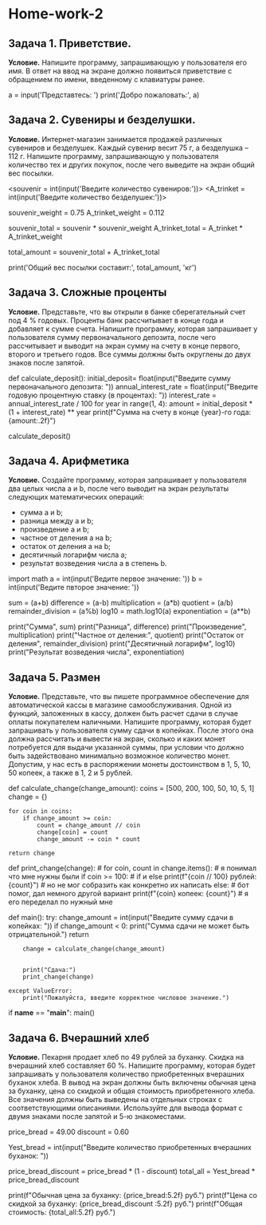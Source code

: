 # Home-work-2
## Задача 1. Приветствие.

**Условие.** Напишите программу, запрашивающую у пользователя его имя. В ответ
на ввод на экране должно появиться приветствие с обращением по имени,
введенному с клавиатуры ранее.


a = input('Представтесь: ')
print('Добро пожаловать:', a)

## Задача 2. Сувениры и безделушки.

**Условие.** Интернет-магазин занимается продажей различных сувениров и безделушек. Каждый сувенир весит 75 г, а безделушка – 112 г. Напишите программу, запрашивающую у пользователя количество тех и других покупок,
после чего выведите на экран общий вес посылки.


<souvenir = int(input('Введите количество сувениров:'))>
<A_trinket = int(input('Введите количество безделушек:'))>

souvenir_weight = 0.75
A_trinket_weight = 0.112

souvenir_total = souvenir * souvenir_weight
A_trinket_total = A_trinket * A_trinket_weight

total_amount = souvenir_total + A_trinket_total

print('Общий вес посылки составит:', total_amount, 'кг')

## Задача 3. Сложные проценты

**Условие.** Представьте, что вы открыли в банке сберегательный счет под 4 % годовых. Проценты банк рассчитывает в конце года и добавляет к сумме счета.
Напишите программу, которая запрашивает у пользователя сумму первоначального депозита, после чего рассчитывает и выводит на экран сумму
на счету в конце первого, второго и третьего годов. Все суммы должны
быть округлены до двух знаков после запятой.



def calculate_deposit():
    initial_deposit= float(input("Введите сумму первоначального депозита: "))
    annual_interest_rate = float(input("Введите годовую процентную ставку (в процентах): "))
    interest_rate = annual_interest_rate / 100
    for year in range(1, 4):
        amount = initial_deposit * (1 + interest_rate) ** year
        print(f"Сумма на счету в конце {year}-го года: {amount:.2f}")

calculate_deposit()

## Задача 4. Арифметика

**Условие.** Создайте программу, которая запрашивает у пользователя два целых числа a и b, после чего выводит на экран результаты следующих математических операций:
* сумма a и b;
* разница между a и b;
* произведение a и b;
* частное от деления a на b;
* остаток от деления a на b;
* десятичный логарифм числа a;
* результат возведения числа a в степень b.

import math
a = int(input('Ведите первое значение: '))
b = int(input('Ведите пвторое значение: '))

sum = (a+b)
difference = (a-b)
multiplication = (a*b)
quotient = (a/b)
remainder_division = (a%b)
log10 = math.log10(a)
exponentiation = (a**b)

print("Сумма", sum)
print("Разница", difference)
print("Произведение", multiplication)
print("Частное от деления:", quotient)
print("Остаток от деления", remainder_division)
print("Десятичный логарифм", log10)
print("Результат возведения числа", exponentiation)


## Задача 5. Размен

**Условие.** Представьте, что вы пишете программное обеспечение для автоматической кассы в  магазине самообслуживания. Одной из функций, заложенных в кассу, должен быть расчет сдачи в случае оплаты покупателем наличными.
Напишите программу, которая будет запрашивать у пользователя сумму сдачи в копейках. После этого она должна рассчитать и вывести на экран, сколько и каких монет потребуется для выдачи указанной суммы, при условии что должно быть задействовано минимально возможное количество монет. Допустим, у нас есть в распоряжении монеты достоинством в 1, 5, 10, 50 копеек, а также в 1, 2 и 5 рублей.


def calculate_change(change_amount):
    coins = [500, 200, 100, 50, 10, 5, 1]
    change = {}

    for coin in coins:
        if change_amount >= coin:
            count = change_amount // coin
            change[coin] = count
            change_amount -= coin * count

    return change

def print_change(change):                            #
    for coin, count in change.items():               # я понимал что мне нужны были
        if coin >= 100:                              # if и else
            print(f"{coin // 100} рублей: {count}")  # но не мог собразить как конкретно их написать
        else:                                        # бот помог, дал немного другой вариант
            print(f"{coin} копеек: {count}")         # я его переделал по нужный мне

def main():
    try:
        change_amount = int(input("Введите сумму сдачи в копейках: "))
        if change_amount < 0:
            print("Сумма сдачи не может быть отрицательной.")
            return

        change = calculate_change(change_amount)


        print("Сдача:")
        print_change(change)

    except ValueError:
        print("Пожалуйста, введите корректное числовое значение.")

if __name__ == "__main__":
    main()


## Задача 6. Вчерашний хлеб

**Условие.** Пекарня продает хлеб по 49 рублей за буханку. Скидка на вчерашний хлеб составляет 60 %. Напишите программу, которая будет запрашивать у пользователя количество приобретенных вчерашних буханок хлеба. В вывод на экран должны быть включены обычная цена за буханку, цена со скидкой и общая стоимость приобретенного хлеба. Все значения должны быть выведены на отдельных строках с соответствующими описаниями. Используйте для вывода формат с двумя знаками после запятой и 5-ю знакоместами.


price_bread = 49.00
discount = 0.60

Yest_bread = int(input("Введите количество приобретенных вчерашних буханок: "))

price_bread_discount = price_bread * (1 - discount)
total_all = Yest_bread * price_bread_discount

print(f"Обычная цена за буханку: {price_bread:5.2f} руб.")
print(f"Цена со скидкой за буханку: {price_bread_discount :5.2f} руб.")
print(f"Общая стоимость: {total_all:5.2f} руб.")
